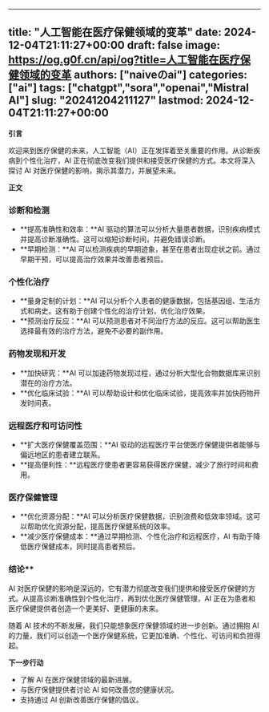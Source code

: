 
---
title: "人工智能在医疗保健领域的变革"
date: 2024-12-04T21:11:27+00:00
draft: false
image: https://og.g0f.cn/api/og?title=人工智能在医疗保健领域的变革
authors: ["naiveのai"]
categories: ["ai"]
tags: ["chatgpt","sora","openai","Mistral AI"]
slug: "20241204211127"
lastmod: 2024-12-04T21:11:27+00:00
---
**引言**

欢迎来到医疗保健的未来，人工智能（AI）正在发挥着至关重要的作用。从诊断疾病到个性化治疗，AI 正在彻底改变我们提供和接受医疗保健的方式。本文将深入探讨 AI 对医疗保健的影响，揭示其潜力，并展望未来。

**正文**

### 诊断和检测

* **提高准确性和效率：**AI 驱动的算法可以分析大量患者数据，识别疾病模式并提高诊断准确性。这可以缩短诊断时间，并避免错误诊断。
* **早期检测：**AI 可以检测疾病的早期迹象，甚至在患者出现症状之前。通过早期干预，可以提高治疗效果并改善患者预后。

### 个性化治疗

* **量身定制的计划：**AI 可以分析个人患者的健康数据，包括基因组、生活方式和病史。这有助于创建个性化的治疗计划，优化治疗效果。
* **预测治疗反应：**AI 可以预测患者对不同治疗方法的反应。这可以帮助医生选择最有效的治疗方法，避免不必要的副作用。

### 药物发现和开发

* **加快研究：**AI 可以加速药物发现过程，通过分析大型化合物数据库来识别潜在的治疗方法。
* **优化临床试验：**AI 可以帮助设计和优化临床试验，提高效率并加快药物开发时间表。

### 远程医疗和可访问性

* **扩大医疗保健覆盖范围：**AI 驱动的远程医疗平台使医疗保健提供者能够与偏远地区的患者建立联系。
* **提高便利性：**远程医疗使患者更容易获得医疗保健，减少了旅行时间和费用。

### 医疗保健管理

* **优化资源分配：**AI 可以分析医疗保健数据，识别浪费和低效率领域。这可以帮助优化资源分配，提高医疗保健系统的效率。
* **减少医疗保健成本：**通过早期检测、个性化治疗和远程医疗，AI 有助于降低医疗保健成本，同时提高患者预后。

### 结论**

AI 对医疗保健的影响是深远的，它有潜力彻底改变我们提供和接受医疗保健的方式。从提高诊断准确性到个性化治疗，再到优化医疗保健管理，AI 正在为患者和医疗保健提供者创造一个更美好、更健康的未来。

随着 AI 技术的不断发展，我们只能想象医疗保健领域的进一步创新。通过拥抱 AI 的力量，我们可以创造一个医疗保健系统，它更加准确、个性化、可访问和负担得起。

**下一步行动**

* 了解 AI 在医疗保健领域的最新进展。
* 与医疗保健提供者讨论 AI 如何改善您的健康状况。
* 支持通过 AI 创新改善医疗保健的倡议。